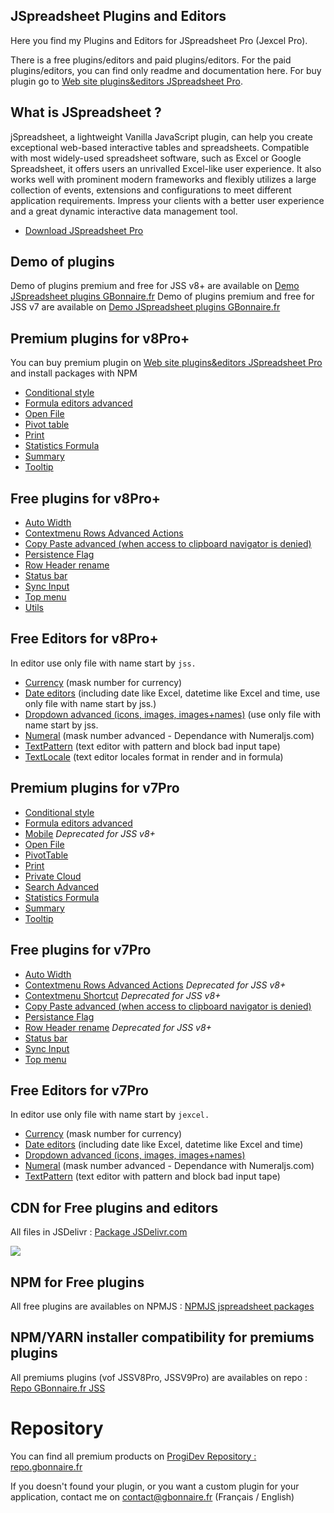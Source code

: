 ## JSpreadsheet Plugins and Editors

Here you find my Plugins and Editors for JSpreadsheet Pro (Jexcel Pro).

There is a free plugins/editors and paid plugins/editors. For the paid plugins/editors, you can find only readme and documentation here. For buy plugin go to [Web site plugins&editors JSpreadsheet Pro](https://repo.gbonnaire.fr/category/jspreadsheetpro).

## What is JSpreadsheet ?

jSpreadsheet, a lightweight Vanilla JavaScript plugin, can help you create exceptional web-based interactive tables and spreadsheets. Compatible with most widely-used spreadsheet software, such as Excel or Google Spreadsheet, it offers users an unrivalled Excel-like user experience. It also works well with prominent modern frameworks and flexibly utilizes a large collection of events, extensions and configurations to meet different application requirements. Impress your clients with a better user experience and a great dynamic interactive data management tool.

- [Download JSpreadsheet Pro](https://www.jspreadsheet.com) 

## Demo of plugins
Demo of plugins premium and free for JSS v8+ are available on [Demo JSpreadsheet plugins GBonnaire.fr](https://demo.gbonnaire.fr/jss/)
Demo of plugins premium and free for JSS v7 are available on [Demo JSpreadsheet plugins GBonnaire.fr](https://demo.gbonnaire.fr/jExcel/)

## Premium plugins for v8Pro+
You can buy premium plugin on [Web site plugins&editors JSpreadsheet Pro](https://repo.gbonnaire.fr/category/jspreadsheetpro) and install packages with NPM

- [Conditional style](https://repo.gbonnaire.fr/product/jss-plugin-conditionalstyle)
- [Formula editors advanced](https://repo.gbonnaire.fr/product/jss-plugin-formula)
- [Open File](https://repo.gbonnaire.fr/product/jss-plugin-openfile)
- [Pivot table](https://repo.gbonnaire.fr/product/jss-plugin-pivottable)
- [Print](https://repo.gbonnaire.fr/product/jss-plugin-print)
- [Statistics Formula](https://repo.gbonnaire.fr/product/jss-formula-statistics)
- [Summary](https://repo.gbonnaire.fr/product/jss-plugin-summary)
- [Tooltip](https://repo.gbonnaire.fr/product/jss-plugin-tooltip)

## Free plugins for v8Pro+
- [Auto Width](https://github.com/GBonnaire/jspreadsheet-plugins-and-editors/tree/master/plugins/JSSV8/src/autoWidth)
- [Contextmenu Rows Advanced Actions](https://github.com/GBonnaire/jspreadsheet-plugins-and-editors/tree/master/plugins/JSSV8/src/contextmenu_rowsAdvancedActions)
- [Copy Paste advanced (when access to clipboard navigator is denied)](https://github.com/GBonnaire/jspreadsheet-plugins-and-editors/tree/master/plugins/JSSV8/src/copypaste_advanced)
- [Persistence Flag](https://github.com/GBonnaire/jspreadsheet-plugins-and-editors/tree/master/plugins/JSSV8/src/persistenceFlag)
- [Row Header rename](https://github.com/GBonnaire/jspreadsheet-plugins-and-editors/tree/master/plugins/JSSV8/src/rowHeaderRename)
- [Status bar](https://github.com/GBonnaire/jspreadsheet-plugins-and-editors/tree/master/plugins/JSSV8/src/statusbar)
- [Sync Input](https://github.com/GBonnaire/jspreadsheet-plugins-and-editors/tree/master/plugins/JSSV8/src/syncInput)
- [Top menu](https://github.com/GBonnaire/jspreadsheet-plugins-and-editors/tree/master/plugins/JSSV8/src/topmenu)
- [Utils](https://github.com/GBonnaire/jspreadsheet-plugins-and-editors/tree/master/plugins/JSSV8/src/utils)

## Free Editors for v8Pro+
In editor use only file with name start by `jss.`
- [Currency](https://github.com/GBonnaire/jspreadsheet-plugins-and-editors/blob/master/editors/numeric/jss.editor.currency.js) (mask number for currency)
- [Date editors](https://github.com/GBonnaire/jspreadsheet-plugins-and-editors/tree/master/editors/dates) (including date like Excel, datetime like Excel and time, use only file with name start by jss.)
- [Dropdown advanced (icons, images, images+names)](https://github.com/GBonnaire/jspreadsheet-plugins-and-editors/tree/master/editors/dropdown) (use only file with name start by jss.
- [Numeral](https://github.com/GBonnaire/jspreadsheet-plugins-and-editors/blob/master/editors/numeric/jss.editor.numeral.js) (mask number advanced - Dependance with Numeraljs.com)
- [TextPattern](https://github.com/GBonnaire/jspreadsheet-plugins-and-editors/blob/master/editors/text/jss.editor.textpattern.js) (text editor with pattern and block bad input tape)
- [TextLocale](https://github.com/GBonnaire/jspreadsheet-plugins-and-editors/blob/master/editors/text/jss.editor.textlocale.js) (text editor locales format in render and in formula)


## Premium plugins for v7Pro
- [Conditional style](https://repo.gbonnaire.fr/product/jexcel-plugin-conditionalstyle)
- [Formula editors advanced](https://repo.gbonnaire.fr/product/jexcel-plugin-formula)
- [Mobile](https://repo.gbonnaire.fr/product/jexcel-plugin-mobile) *Deprecated for JSS v8+*
- [Open File](https://repo.gbonnaire.fr/product/jexcel-plugin-openfile)
- [PivotTable](https://repo.gbonnaire.fr/product/jexcel-plugin-pivottable)
- [Print](https://repo.gbonnaire.fr/product/jexcel-plugin-print)
- [Private Cloud](https://repo.gbonnaire.fr/product/jexcel-plugin-privatecloud)
- [Search Advanced](https://repo.gbonnaire.fr/product/jexcel-plugin-search)
- [Statistics Formula](https://repo.gbonnaire.fr/product/jexcel-formula-statistics)
- [Summary](https://repo.gbonnaire.fr/product/jexcel-plugin-summary)
- [Tooltip](https://repo.gbonnaire.fr/product/jexcel-plugin-tooltip)

## Free plugins for v7Pro
- [Auto Width](https://github.com/GBonnaire/jspreadsheet-plugins-and-editors/tree/master/plugins/src/autoWidth)
- [Contextmenu Rows Advanced Actions](https://github.com/GBonnaire/jspreadsheet-plugins-and-editors/tree/master/plugins/src/contextmenu_rowsAdvancedActions) *Deprecated for JSS v8+*
- [Contextmenu Shortcut](https://github.com/GBonnaire/jspreadsheet-plugins-and-editors/tree/master/plugins/src/contextmenu_shortcut) *Deprecated for JSS v8+*
- [Copy Paste advanced (when access to clipboard navigator is denied)](https://github.com/GBonnaire/jspreadsheet-plugins-and-editors/tree/master/plugins/src/copypaste_advanced)
- [Persistance Flag](https://github.com/GBonnaire/jspreadsheet-plugins-and-editors/tree/master/plugins/src/persistanceFlag)
- [Row Header rename](https://github.com/GBonnaire/jspreadsheet-plugins-and-editors/tree/master/plugins/src/rowHeaderRename) *Deprecated for JSS v8+*
- [Status bar](https://github.com/GBonnaire/jspreadsheet-plugins-and-editors/tree/master/plugins/src/statusbar)
- [Sync Input](https://github.com/GBonnaire/jspreadsheet-plugins-and-editors/tree/master/plugins/src/syncInput)
- [Top menu](https://github.com/GBonnaire/jspreadsheet-plugins-and-editors/tree/master/plugins/src/topmenu)

## Free Editors for v7Pro
In editor use only file with name start by `jexcel.`
- [Currency](https://github.com/GBonnaire/jspreadsheet-plugins-and-editors/blob/master/editors/numeric/jexcel.editor.currency.js) (mask number for currency)
- [Date editors](https://github.com/GBonnaire/jspreadsheet-plugins-and-editors/tree/master/editors/dates) (including date like Excel, datetime like Excel and time)
- [Dropdown advanced (icons, images, images+names)](https://github.com/GBonnaire/jspreadsheet-plugins-and-editors/tree/master/editors/dropdown)
- [Numeral](https://github.com/GBonnaire/jspreadsheet-plugins-and-editors/blob/master/editors/numeric/jexcel.editor.numeral.js) (mask number advanced - Dependance with Numeraljs.com)
- [TextPattern](https://github.com/GBonnaire/jspreadsheet-plugins-and-editors/blob/master/editors/text/jexcel.editor.textpattern.js) (text editor with pattern and block bad input tape)

## CDN for Free plugins and editors

All files in JSDelivr : [Package JSDelivr.com](https://www.jsdelivr.com/package/gh/GBonnaire/jspreadsheet-plugins-and-editors)

[![](https://data.jsdelivr.com/v1/package/gh/GBonnaire/jspreadsheet-plugins-and-editors/badge)](https://www.jsdelivr.com/package/gh/GBonnaire/jspreadsheet-plugins-and-editors)

## NPM for Free plugins

All free plugins are availables on NPMJS : [NPMJS jspreadsheet packages](https://www.npmjs.com/org/jspreadsheet)


## NPM/YARN installer compatibility for premiums plugins

All premiums plugins (vof JSSV8Pro, JSSV9Pro) are availables on repo : [Repo GBonnaire.fr JSS](https://repo.gbonnaire.fr/category/jss)

# Repository

You can find all premium products on [ProgiDev Repository : repo.gbonnaire.fr](https://repo.gbonnaire.fr)

If you doesn't found your plugin, or you want a custom plugin for your application, contact me on contact@gbonnaire.fr (Français / English)
